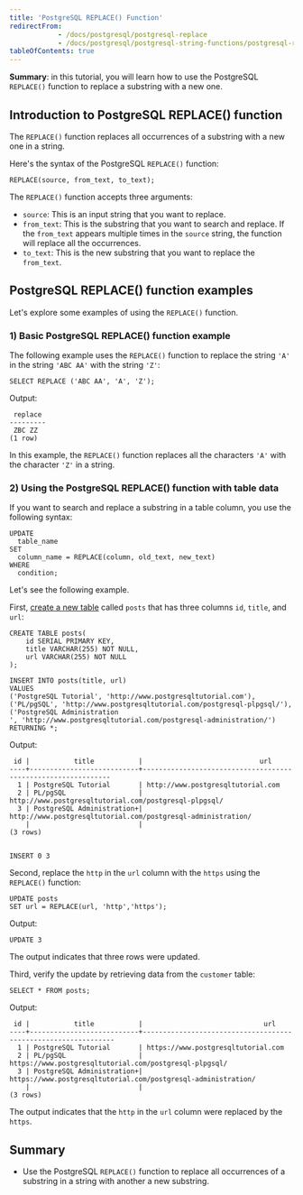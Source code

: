 ```yaml
---
title: 'PostgreSQL REPLACE() Function'
redirectFrom:
            - /docs/postgresql/postgresql-replace 
            - /docs/postgresql/postgresql-string-functions/postgresql-replace/
tableOfContents: true
---
```


**Summary**: in this tutorial, you will learn how to use the PostgreSQL `REPLACE()` function to replace a substring with a new one.

## Introduction to PostgreSQL REPLACE() function

The `REPLACE()` function replaces all occurrences of a substring with a new one in a string.

Here's the syntax of the PostgreSQL `REPLACE()` function:

```
REPLACE(source, from_text, to_text);
```

The `REPLACE()` function accepts three arguments:

- `source`: This is an input string that you want to replace.
- `from_text`: This is the substring that you want to search and replace. If the `from_text` appears multiple times in the `source` string, the function will replace all the occurrences.
- `to_text`: This is the new substring that you want to replace the `from_text`.

## PostgreSQL REPLACE() function examples

Let's explore some examples of using the `REPLACE()` function.

### 1) Basic PostgreSQL REPLACE() function example

The following example uses the `REPLACE()` function to replace the string `'A'` in the string `'ABC AA'` with the string `'Z'`:

```
SELECT REPLACE ('ABC AA', 'A', 'Z');
```

Output:

```
 replace
---------
 ZBC ZZ
(1 row)
```

In this example, the `REPLACE()` function replaces all the characters `'A'` with the character `'Z'` in a string.

### 2) Using the PostgreSQL REPLACE() function with table data

If you want to search and replace a substring in a table column, you use the following syntax:

```
UPDATE
  table_name
SET
  column_name = REPLACE(column, old_text, new_text)
WHERE
  condition;
```

Let's see the following example.

First, [create a new table](/docs/postgresql/postgresql-create-table) called `posts` that has three columns `id`, `title`, and `url`:

```
CREATE TABLE posts(
    id SERIAL PRIMARY KEY,
    title VARCHAR(255) NOT NULL,
    url VARCHAR(255) NOT NULL
);

INSERT INTO posts(title, url)
VALUES
('PostgreSQL Tutorial', 'http://www.postgresqltutorial.com'),
('PL/pgSQL', 'http://www.postgresqltutorial.com/postgresql-plpgsql/'),
('PostgreSQL Administration
', 'http://www.postgresqltutorial.com/postgresql-administration/')
RETURNING *;
```

Output:

```
 id |           title           |                             url
----+---------------------------+--------------------------------------------------------------
  1 | PostgreSQL Tutorial       | http://www.postgresqltutorial.com
  2 | PL/pgSQL                  | http://www.postgresqltutorial.com/postgresql-plpgsql/
  3 | PostgreSQL Administration+| http://www.postgresqltutorial.com/postgresql-administration/
    |                           |
(3 rows)


INSERT 0 3
```

Second, replace the `http` in the `url` column with the `https` using the `REPLACE()` function:

```
UPDATE posts
SET url = REPLACE(url, 'http','https');
```

Output:

```
UPDATE 3
```

The output indicates that three rows were updated.

Third, verify the update by retrieving data from the `customer` table:

```
SELECT * FROM posts;
```

Output:

```
 id |           title           |                              url
----+---------------------------+---------------------------------------------------------------
  1 | PostgreSQL Tutorial       | https://www.postgresqltutorial.com
  2 | PL/pgSQL                  | https://www.postgresqltutorial.com/postgresql-plpgsql/
  3 | PostgreSQL Administration+| https://www.postgresqltutorial.com/postgresql-administration/
    |                           |
(3 rows)
```

The output indicates that the `http` in the `url` column were replaced by the `https`.

## Summary

- Use the PostgreSQL `REPLACE()` function to replace all occurrences of a substring in a string with another a new substring.
